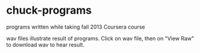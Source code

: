 chuck-programs
==============

programs written while taking fall 2013 Coursera course

wav files illustrate result of programs. Click on wav file, then on "View Raw" to download wav to hear result.